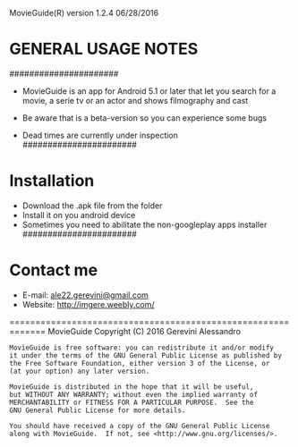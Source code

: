 MovieGuide(R) version 1.2.4 06/28/2016

# GENERAL USAGE NOTES
######################

- MovieGuide is an app for Android 5.1 or later that let you search for a movie, a serie tv or an actor and shows filmography and cast

- Be aware that is a beta-version so you can experience some bugs

- Dead times are currently under inspection
#######################

# Installation
- Download the .apk file from the folder
- Install it on you android device
- Sometimes you need to abilitate the non-googleplay apps installer
#######################

# Contact me
- E-mail: ale22.gerevini@gmail.com
- Website: http://imgere.weebly.com/

=============================================================
MovieGuide Copyright (C) 2016  Gerevini Alessandro

    MovieGuide is free software: you can redistribute it and/or modify
    it under the terms of the GNU General Public License as published by
    the Free Software Foundation, either version 3 of the License, or
    (at your option) any later version.

    MovieGuide is distributed in the hope that it will be useful,
    but WITHOUT ANY WARRANTY; without even the implied warranty of
    MERCHANTABILITY or FITNESS FOR A PARTICULAR PURPOSE.  See the
    GNU General Public License for more details.

    You should have received a copy of the GNU General Public License
    along with MovieGuide.  If not, see <http://www.gnu.org/licenses/>.